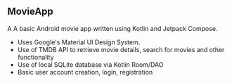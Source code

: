 ## MovieApp
A A basic Android movie app written using Kotlin and Jetpack Compose. 
- Uses Google's Material UI Design System.
- Use of TMDB API to retrieve movie details, search for movies and other functionality
- Use of local SQLite database via Kotlin Room/DAO
- Basic user account creation, login, registration
